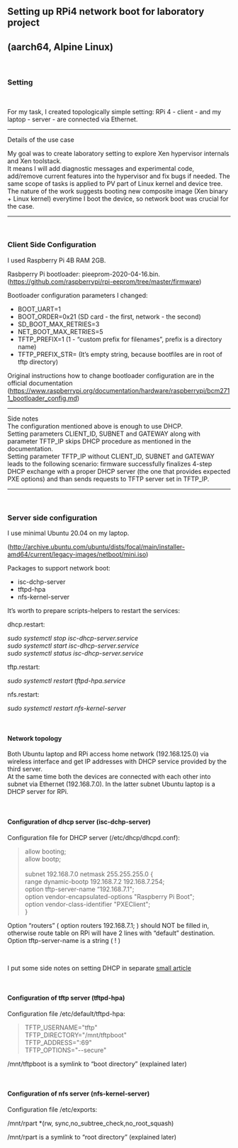 ## Setting up RPi4 network boot for laboratory project
## (aarch64, Alpine Linux) 
</br>

### Setting
</br>

For my task, I created topologically simple setting: RPi 4 - client - and my laptop - server - are connected via Ethernet.
</br>

----

Details of the use case


My goal was to create laboratory setting to explore Xen hypervisor internals and Xen toolstack.</br>
It means I will add diagnostic messages and experimental code, add/remove current features into the hypervisor and fix bugs if needed. The same scope of tasks is  applied to PV part of Linux kernel and device tree.</br>The nature of the work suggests booting new composite image (Xen binary + Linux kernel) everytime I boot the device, so network boot was crucial for the case.

----

</br>

### Client Side Configuration

I used Raspberry Pi 4B RAM 2GB.

Rasbperry Pi bootloader: pieeprom-2020-04-16.bin.</br>(https://github.com/raspberrypi/rpi-eeprom/tree/master/firmware)

Bootloader configuration parameters I changed:
* BOOT_UART=1
* BOOT_ORDER=0x21			(SD card - the first, network - the second)
* SD_BOOT_MAX_RETRIES=3
* NET_BOOT_MAX_RETRIES=5
* TFTP_PREFIX=1				(1 - “custom prefix for filenames”, prefix is a directory name)
* TFTP_PREFIX_STR=			(It’s empty string, because bootfiles are in root of tftp directory)


Original instructions how to change bootloader configuration are in the official documentation</br> (https://www.raspberrypi.org/documentation/hardware/raspberrypi/bcm2711_bootloader_config.md)

----

Side notes</br>The configuration mentioned above is enough to use DHCP.</br>Setting parameters CLIENT_ID, SUBNET and GATEWAY along with parameter TFTP_IP skips DHCP procedure as mentioned in the documentation.</br>Setting parameter TFTP_IP without CLIENT_ID, SUBNET and GATEWAY leads to the following scenario: firmware successfully finalizes 4-step DHCP exchange with a proper DHCP server (the one that provides expected PXE options) and than sends requests to TFTP server set in TFTP_IP.

----

</br>

### Server side configuration


I use minimal Ubuntu 20.04 on my laptop.

(http://archive.ubuntu.com/ubuntu/dists/focal/main/installer-amd64/current/legacy-images/netboot/mini.iso)

Packages to support network boot:

* isc-dchp-server
* tftpd-hpa
* nfs-kernel-server


It’s worth to prepare scripts-helpers to restart the services:

dhcp.restart:

_sudo systemctl stop isc-dhcp-server.service_</br>
_sudo systemctl start isc-dhcp-server.service_</br>
_sudo systemctl status isc-dhcp-server.service_

tftp.restart:

_sudo systemctl restart tftpd-hpa.service_

nfs.restart:

_sudo systemctl restart nfs-kernel-server_

</br>

#### Network topology

Both Ubuntu laptop and RPi access home network (192.168.125.0) via wireless interface and get IP addresses with DHCP service provided by the third server.</br>
At the same time both the devices are connected with each other into subnet via Ethernet (192.168.7.0). In the latter subnet Ubuntu laptop is a DHCP server for RPi.

</br>

#### Configuration of dhcp server (isc-dchp-server)

Configuration file for DHCP server (/etc/dhcp/dhcpd.conf):

> allow booting;</br>
allow bootp;</br>
</br>subnet 192.168.7.0 netmask 255.255.255.0 {</br>
range dynamic-bootp 192.168.7.2   192.168.7.254;</br>
	option tftp-server-name “192.168.7.1";</br>
	option vendor-encapsulated-options  "Raspberry Pi Boot";</br>
	option vendor-class-identifier "PXEClient";</br>
}

Option “routers” (  option routers 192.168.7.1;  ) should NOT be filled in, otherwise route table on RPi will have 2 lines with “default” destination.
Option tftp-server-name is a string ( ! )

</br>

I put some side notes on setting DHCP in separate [small article](https://github.com/malus-brandywine/malus-brandywine/blob/master/Articles/RPi-netboot/docs/rpi4-netboot-aarch64-alpine-notes-1.md)

</br>

#### Configuration of tftp server (tftpd-hpa)

Configuration file /etc/default/tftpd-hpa:

> TFTP_USERNAME="tftp"</br>
TFTP_DIRECTORY="/mnt/tftpboot"</br>
TFTP_ADDRESS=":69"</br>
TFTP_OPTIONS="--secure"

/mnt/tftpboot is a symlink to “boot directory” (explained later)

</br>

#### Configuration of nfs server (nfs-kernel-server)

Configuration file /etc/exports:

/mnt/rpart \*(rw, sync,no_subtree_check,no_root_squash)

/mnt/rpart is a symlink to “root directory” (explained later)

